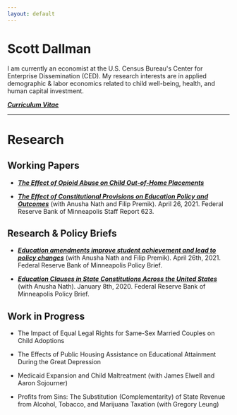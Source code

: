 ```yaml
---
layout: default
---
```



# Scott Dallman

I am currently an economist at the U.S. Census Bureau's Center for Enterprise Dissemination (CED). My research interests are in applied demographic & labor economics related to child well-being, health, and human capital investment.

[_**Curriculum Vitae**_](/images/CV.pdf)

---

# Research

## Working Papers

- [_**The Effect of Opioid Abuse on Child Out-of-Home Placements**_](/images/JMP_ScottDallman.pdf)

- [_**The Effect of Constitutional Provisions on Education Policy and Outcomes**_](https://www.minneapolisfed.org/research/sr/sr623.pdf) (with Anusha Nath and Filip Premik). April 26, 2021. Federal Reserve Bank of Minneapolis Staff Report 623.


## Research & Policy Briefs

- [_**Education amendments improve student achievement and lead to policy changes**_](https://www.minneapolisfed.org/~/media/assets/articles/2021/education-amendments-improve-student-achievement-and-school-funding/fed-edugap-amendment-research-summary.pdf?la=en) (with Anusha Nath and Filip Premik).  April 26th, 2021.  Federal Reserve Bank of Minneapolis Policy Brief. 

- [_**Education Clauses in State Constitutions Across the United States**_](https://www.minneapolisfed.org/~/media/assets/articles/2020/education-clauses-in-state-constitutions-across-the-united-states/education-clauses-in-state-constitutions-across-the-united-states.pdf?la=en) (with Anusha Nath).  January 8th, 2020.  Federal Reserve Bank of Minneapolis Policy Brief. 


## Work in Progress

- The Impact of Equal Legal Rights for Same-Sex Married Couples on Child Adoptions

- The Effects of Public Housing Assistance on Educational Attainment During the Great Depression

- Medicaid Expansion and Child Maltreatment (with James Elwell and Aaron Sojourner)

- Profits from Sins: The Substitution (Complementarity) of State Revenue from Alcohol, Tobacco, and Marijuana Taxation (with Gregory Leung)





